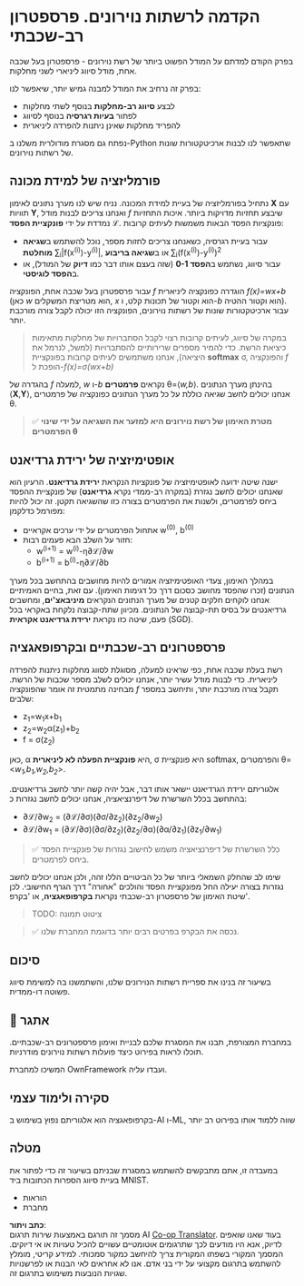 <!--
CO_OP_TRANSLATOR_METADATA:
{
  "original_hash": "df98b2c59f87d8543135301e87969f70",
  "translation_date": "2025-05-20T02:22:56+00:00",
  "source_file": "15-rag-and-vector-databases/data/own_framework.md",
  "language_code": "he"
}
-->
# הקדמה לרשתות נוירונים. פרספטרון רב-שכבתי

בפרק הקודם למדתם על המודל הפשוט ביותר של רשת נוירונים - פרספטרון בעל שכבה אחת, מודל סיווג ליניארי לשני מחלקות.

בפרק זה נרחיב את המודל למבנה גמיש יותר, שיאפשר לנו:

* לבצע **סיווג רב-מחלקות** בנוסף לשתי מחלקות
* לפתור **בעיות רגרסיה** בנוסף לסיווג
* להפריד מחלקות שאינן ניתנות להפרדה ליניארית

נפתח גם מסגרת מודולרית משלנו ב-Python שתאפשר לנו לבנות ארכיטקטורות שונות של רשתות נוירונים.

## פורמליזציה של למידת מכונה

נתחיל בפורמליזציה של בעיית למידת המכונה. נניח שיש לנו מערך נתונים לאימון **X** עם תוויות **Y**, ואנחנו צריכים לבנות מודל *f* שיבצע תחזיות מדויקות ביותר. איכות התחזיות נמדדת על ידי **פונקציית הפסד** ℒ. פונקציות הפסד הבאות משמשות לעיתים קרובות:

* עבור בעיית רגרסיה, כשאנחנו צריכים לחזות מספר, נוכל להשתמש ב**שגיאה מוחלטת** ∑<sub>i</sub>|f(x<sup>(i)</sup>)-y<sup>(i)</sup>|, או ב**שגיאה בריבוע** ∑<sub>i</sub>(f(x<sup>(i)</sup>)-y<sup>(i)</sup>)<sup>2</sup>
* עבור סיווג, נשתמש ב**הפסד 0-1** (שזה בעצם אותו דבר כמו **דיוק** של המודל), או ב**הפסד לוגיסטי**.

עבור פרספטרון בעל שכבה אחת, הפונקציה *f* הוגדרה כפונקציה ליניארית *f(x)=wx+b* (כאן *w* הוא מטריצת המשקלים, *x* הוא וקטור של תכונות קלט, ו-*b* הוא וקטור ההטיה). עבור ארכיטקטורות שונות של רשתות נוירונים, הפונקציה הזו יכולה לקבל צורה מורכבת יותר.

> במקרה של סיווג, לעיתים קרובות רצוי לקבל הסתברויות של מחלקות מתאימות כיציאת הרשת. כדי להמיר מספרים שרירותיים להסתברויות (למשל, לנרמל את היציאה), אנחנו משתמשים לעיתים קרובות בפונקציית **softmax** σ, והפונקציה *f* הופכת ל-*f(x)=σ(wx+b)*

בהגדרה של *f* למעלה, *w* ו-*b* נקראים **פרמטרים** θ=⟨*w,b*⟩. בהינתן מערך הנתונים ⟨**X**,**Y**⟩, אנחנו יכולים לחשב שגיאה כוללת על כל מערך הנתונים כפונקציה של פרמטרים θ.

> ✅ **מטרת האימון של רשת נוירונים היא למזער את השגיאה על ידי שינוי הפרמטרים θ**

## אופטימיזציה של ירידת גרדיאנט

ישנה שיטה ידועה לאופטימיזציה של פונקציות הנקראת **ירידת גרדיאנט**. הרעיון הוא שאנחנו יכולים לחשב נגזרת (במקרה רב-ממדי נקרא **גרדיאנט**) של פונקציית ההפסד ביחס לפרמטרים, ולשנות את הפרמטרים בצורה כזו שהשגיאה תקטן. זה יכול להיות מפורמל כדלקמן:

* אתחול הפרמטרים על ידי ערכים אקראיים w<sup>(0)</sup>, b<sup>(0)</sup>
* חזור על השלב הבא פעמים רבות:
    - w<sup>(i+1)</sup> = w<sup>(i)</sup>-η∂ℒ/∂w
    - b<sup>(i+1)</sup> = b<sup>(i)</sup>-η∂ℒ/∂b

במהלך האימון, צעדי האופטימיזציה אמורים להיות מחושבים בהתחשב בכל מערך הנתונים (זכרו שהפסד מחושב כסכום דרך כל דגימות האימון). עם זאת, בחיים האמיתיים אנחנו לוקחים חלקים קטנים של מערך הנתונים הנקראים **מיניבאצ'ים**, ומחשבים גרדיאנטים על בסיס תת-קבוצה של הנתונים. מכיוון שתת-קבוצה נלקחת באקראי בכל פעם, שיטה כזו נקראת **ירידת גרדיאנט אקראית** (SGD).

## פרספטרונים רב-שכבתיים ובקרפופאגציה

רשת בעלת שכבה אחת, כפי שראינו למעלה, מסוגלת לסווג מחלקות ניתנות להפרדה ליניארית. כדי לבנות מודל עשיר יותר, אנחנו יכולים לשלב מספר שכבות של הרשת. מבחינה מתמטית זה אומר שהפונקציה *f* תקבל צורה מורכבת יותר, ותיחשב במספר שלבים:
* z<sub>1</sub>=w<sub>1</sub>x+b<sub>1</sub>
* z<sub>2</sub>=w<sub>2</sub>α(z<sub>1</sub>)+b<sub>2</sub>
* f = σ(z<sub>2</sub>)

כאן, α היא **פונקציית הפעלה לא ליניארית**, σ היא פונקציית softmax, והפרמטרים θ=<*w<sub>1</sub>,b<sub>1</sub>,w<sub>2</sub>,b<sub>2</sub>*>.

אלגוריתם ירידת הגרדיאנט יישאר אותו דבר, אבל יהיה קשה יותר לחשב גרדיאנטים. בהתחשב בכלל השרשרת של דיפרנציאציה, אנחנו יכולים לחשב נגזרות כ:

* ∂ℒ/∂w<sub>2</sub> = (∂ℒ/∂σ)(∂σ/∂z<sub>2</sub>)(∂z<sub>2</sub>/∂w<sub>2</sub>)
* ∂ℒ/∂w<sub>1</sub> = (∂ℒ/∂σ)(∂σ/∂z<sub>2</sub>)(∂z<sub>2</sub>/∂α)(∂α/∂z<sub>1</sub>)(∂z<sub>1</sub>/∂w<sub>1</sub>)

> ✅ כלל השרשרת של דיפרנציאציה משמש לחישוב נגזרות של פונקציית הפסד ביחס לפרמטרים.

שימו לב שהחלק השמאלי ביותר של כל הביטויים הללו זהה, ולכן אנחנו יכולים לחשב נגזרות בצורה יעילה החל מפונקציית הפסד והולכים "אחורה" דרך הגרף החישובי. לכן שיטת האימון של פרספטרון רב-שכבתי נקראת **בקרפופאגציה**, או 'בקרפ'.

> TODO: ציטוט תמונה

> ✅ נכסה את הבקרפ בפרטים רבים יותר בדוגמת המחברת שלנו.

## סיכום

בשיעור זה בנינו את ספריית רשתות הנוירונים שלנו, והשתמשנו בה למשימת סיווג פשוטה דו-ממדית.

## 🚀 אתגר

במחברת המצורפת, תבנו את המסגרת שלכם לבניית ואימון פרספטרונים רב-שכבתיים. תוכלו לראות בפירוט כיצד פועלות רשתות נוירונים מודרניות.

המשיכו למחברת OwnFramework ועבדו עליה.

## סקירה ולימוד עצמי

בקרפופאגציה הוא אלגוריתם נפוץ בשימוש ב-AI ו-ML, שווה ללמוד אותו בפירוט רב יותר

## מטלה

במעבדה זו, אתם מתבקשים להשתמש במסגרת שבניתם בשיעור זה כדי לפתור את בעיית סיווג הספרות הכתובות ביד MNIST.

* הוראות
* מחברת

**כתב ויתור**:  
מסמך זה תורגם באמצעות שירות תרגום AI [Co-op Translator](https://github.com/Azure/co-op-translator). בעוד שאנו שואפים לדיוק, אנא היו מודעים לכך שתרגומים אוטומטיים עשויים להכיל טעויות או אי דיוקים. המסמך המקורי בשפתו המקורית צריך להיחשב כמקור סמכותי. למידע קריטי, מומלץ להשתמש בתרגום מקצועי על ידי בני אדם. אנו לא אחראים לאי הבנות או לפרשנויות שגויות הנובעות משימוש בתרגום זה.